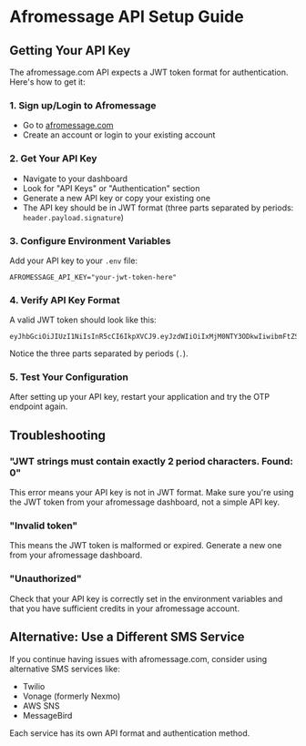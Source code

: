 # Afromessage API Setup Guide

## Getting Your API Key

The afromessage.com API expects a JWT token format for authentication. Here's how to get it:

### 1. Sign up/Login to Afromessage
- Go to [afromessage.com](https://afromessage.com)
- Create an account or login to your existing account

### 2. Get Your API Key
- Navigate to your dashboard
- Look for "API Keys" or "Authentication" section
- Generate a new API key or copy your existing one
- The API key should be in JWT format (three parts separated by periods: `header.payload.signature`)

### 3. Configure Environment Variables
Add your API key to your `.env` file:

```env
AFROMESSAGE_API_KEY="your-jwt-token-here"
```

### 4. Verify API Key Format
A valid JWT token should look like this:
```
eyJhbGciOiJIUzI1NiIsInR5cCI6IkpXVCJ9.eyJzdWIiOiIxMjM0NTY3ODkwIiwibmFtZSI6IkpvaG4gRG9lIiwiaWF0IjoxNTE2MjM5MDIyfQ.SflKxwRJSMeKKF2QT4fwpMeJf36POk6yJV_adQssw5c
```

Notice the three parts separated by periods (`.`).

### 5. Test Your Configuration
After setting up your API key, restart your application and try the OTP endpoint again.

## Troubleshooting

### "JWT strings must contain exactly 2 period characters. Found: 0"
This error means your API key is not in JWT format. Make sure you're using the JWT token from your afromessage dashboard, not a simple API key.

### "Invalid token"
This means the JWT token is malformed or expired. Generate a new one from your afromessage dashboard.

### "Unauthorized"
Check that your API key is correctly set in the environment variables and that you have sufficient credits in your afromessage account.

## Alternative: Use a Different SMS Service

If you continue having issues with afromessage.com, consider using alternative SMS services like:
- Twilio
- Vonage (formerly Nexmo)
- AWS SNS
- MessageBird

Each service has its own API format and authentication method. 